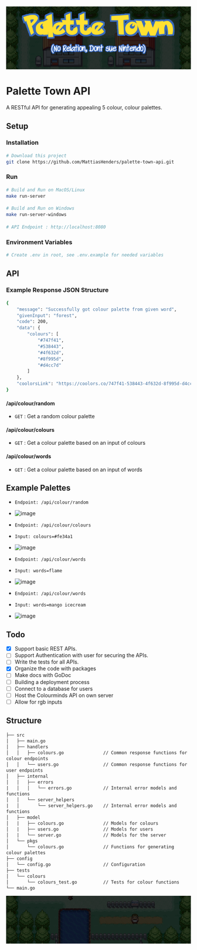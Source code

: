 ![Palette Town API Banner][banner-short]

# Palette Town API
A RESTful API for generating appealing 5 colour, colour palettes.

## Setup
### Installation
```bash
# Download this project
git clone https://github.com/MattiasHenders/palette-town-api.git
```
### Run
```bash
# Build and Run on MacOS/Linux
make run-server

# Build and Run on Windows
make run-server-windows

# API Endpoint : http://localhost:8080
```
### Environment Variables
```bash
# Create .env in root, see .env.example for needed variables
```

## API

### Example Response JSON Structure
```bash
{
    "message": "Successfully got colour palette from given word",
    "givenInput": "forest",
    "code": 200,
    "data": {
        "colours": [
            "#747f41",
            "#538443",
            "#4f632d",
            "#8f995d",
            "#d4cc7d"
        ]
    },
    "coolorsLink": "https://coolors.co/747f41-538443-4f632d-8f995d-d4cc7d"
}
```

#### /api/colour/random
* `GET` : Get a random colour palette

#### /api/colour/colours
* `GET` : Get a colour palette based on an input of colours

#### /api/colour/words
* `GET` : Get a colour palette based on an input of words

## Example Palettes
* `Endpoint: /api/colour/random`
* ![image](https://user-images.githubusercontent.com/59512495/198418359-ebaf2288-92ae-44c7-ae1f-30a49ad548f8.png)

* `Endpoint: /api/colour/colours`
* `Input: colours=#fe34a1`
* ![image](https://user-images.githubusercontent.com/59512495/198418623-d09d1436-f358-410f-aa45-4878e531e0cf.png)

* `Endpoint: /api/colour/words`
* `Input: words=flame`
* ![image](https://user-images.githubusercontent.com/59512495/198418750-0877dc63-e994-4fde-8a8e-1901e095c62d.png)

* `Endpoint: /api/colour/words`
* `Input: words=mango icecream`
* ![image](https://user-images.githubusercontent.com/59512495/198418894-fd3f6784-87f4-4693-9b35-8e264b5e0f32.png)


## Todo

- [x] Support basic REST APIs.
- [ ] Support Authentication with user for securing the APIs.
- [ ] Write the tests for all APIs.
- [x] Organize the code with packages
- [ ] Make docs with GoDoc
- [ ] Building a deployment process 
- [ ] Connect to a database for users
- [ ] Host the Colourminds API on own server
- [ ] Allow for rgb inputs

## Structure
```
├── src
│   ├── main.go
│   ├── handlers                    
│   │   ├── colours.go               // Common response functions for colour endpoints
│   │   └── users.go                 // Common response functions for user endpoints
│   ├── internal                    
│   │   ├── errors                  
|   │   │   └── errors.go            // Internal error models and functions
│   │   └── server_helpers          
|   │       └── server_helpers.go    // Internal error models and functions
│   ├── model
│   |   ├── colours.go               // Models for colours
│   |   ├── users.go                 // Models for users
│   |   └── server.go                // Models for the server
│   └── pkgs
│       └── colours.go               // Functions for generating colour palettes
├── config
│   └── config.go                    // Configuration
├── tests
│   └── colours                    
│       └── colours_test.go          // Tests for colour functions
└── main.go
```

![Palette Town API Footer][footer]


[banner-short]: https://github.com/MattiasHenders/palette-town-api/blob/main/assets/banner-short.png?raw=true "Palette Town API Banner"
[banner]: https://github.com/MattiasHenders/palette-town-api/blob/main/assets/banner.png?raw=true "Palette Town API Full Banner"
[footer]: https://github.com/MattiasHenders/palette-town-api/blob/main/assets/footer.png?raw=true "Palette Town API Footer"
